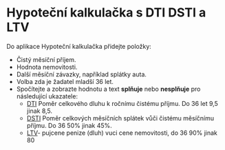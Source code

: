 # Hypoteční kalkulačka s DTI DSTI a LTV
    
Do aplikace Hypoteční kalkulačka přidejte položky:
    
- Čistý měsíční příjem.
- Hodnota nemovitosti.
- Další měsíční závazky, například splátky auta.
- Volba zda je žadatel mladší 36 let.
- Spočítejte a zobrazte hodnotu a text **splňuje** nebo **nesplňuje** pro následující ukazatele:
    - [DTI](https://www.cnb.cz/cs/financni-stabilita/makroobezretnostni-politika/stanoveni-horni-hranice-uverovych-ukazatelu/dti/index.html) Poměr celkového dluhu k ročnímu čistému příjmu. Do 36 let 9,5 jinak 8,5.
    - [DSTI]([https://www.cnb.cz/cs/financni-stabilita/makroobezretnostni-politika/stanoveni-horni-hranice-uverovych-ukazatelu/dti/index.html](https://www.cnb.cz/cs/financni-stabilita/makroobezretnostni-politika/stanoveni-horni-hranice-uverovych-ukazatelu/dsti/index.html)) Poměr celkových měsíčních splátek vůči čistému měsíčnímu příjmu. Do 36 50% jinak 45%.
    - [LTV]([https://www.cnb.cz/cs/financni-stabilita/makroobezretnostni-politika/stanoveni-horni-hranice-uverovych-ukazatelu/dti/index.html](https://www.cnb.cz/cs/financni-stabilita/makroobezretnostni-politika/stanoveni-horni-hranice-uverovych-ukazatelu/ltv/index.html))- pujcene penize (dluh) vuci cene nemovitosti, do 36 90% jinak 80
